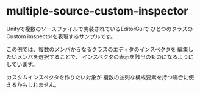multiple-source-custom-inspector
================================

Unityで複数のソースファイルで実装されているEditorGuiで
ひとつのクラスのCustom imspectorを表現するサンプルです。

この例では、複数のメンバからなるクラスのエディタのインスペクタを
編集したいメンバを選択することで、
インスペクタの表示を該当のものになるようにしています。

カスタムインスペクタを作りたい対象が
複数の並列な構成要素を持つ場合に使えるかもしれません。
